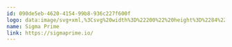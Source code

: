 ```yaml
---
id: 090de5eb-4620-4154-99b8-936c227f600f
logo: data:image/svg+xml,%3Csvg%20width%3D%22200%22%20height%3D%2284%22%20viewBox%3D%220%200%20200%2084%22%20fill%3D%22none%22%20xmlns%3D%22http%3A%2F%2Fwww.w3.org%2F2000%2Fsvg%22%3E%0A%3Cpath%20fill-rule%3D%22evenodd%22%20clip-rule%3D%22evenodd%22%20d%3D%22M58.395%2026.5736H61.4558V35.2459H58.395V26.5736ZM41.5602%2033.2055H41.5604V38.3068H41.5602C38.7428%2038.3068%2036.4589%2040.5907%2036.4589%2043.4081C36.4589%2046.2255%2038.7428%2048.5094%2041.5602%2048.5094C44.0282%2048.5094%2046.0868%2046.7569%2046.5595%2044.4284H46.6619V38.3075H51.7632V44.4291H51.7124C51.2002%2049.5845%2046.8504%2053.6108%2041.5602%2053.6108C35.9254%2053.6108%2031.3576%2049.0429%2031.3576%2043.4081C31.3576%2037.7733%2035.9254%2033.2055%2041.5602%2033.2055ZM47.6815%2033.2059H41.5604V38.3072H47.6815H47.682H56.3538V33.2059H47.682H47.6815ZM78.7776%2043.2854H76.1963V53.6105H78.7776V43.2854ZM76.5106%2041.6244C76.8098%2041.9087%2077.154%2042.0509%2077.5431%2042.0509C77.9321%2042.0509%2078.2688%2041.9087%2078.5531%2041.6244C78.8524%2041.3251%2079.0021%2040.9809%2079.0021%2040.5919C79.0021%2040.2028%2078.8524%2039.8661%2078.5531%2039.5818C78.2688%2039.2825%2077.9321%2039.1329%2077.5431%2039.1329C77.154%2039.1329%2076.8098%2039.2825%2076.5106%2039.5818C76.2262%2039.8661%2076.0841%2040.2028%2076.0841%2040.5919C76.0841%2040.9809%2076.2262%2041.3251%2076.5106%2041.6244ZM67.3993%2052.8024C68.1026%2053.4159%2069.1276%2053.7227%2070.4744%2053.7227C71.058%2053.7227%2071.5817%2053.6404%2072.0456%2053.4758C72.5244%2053.2962%2072.9285%2053.0643%2073.2577%2052.78C73.5869%2052.4957%2073.8413%2052.1665%2074.0208%2051.7924C74.2004%2051.4033%2074.2902%2050.9993%2074.2902%2050.5803C74.2902%2049.9668%2074.1555%2049.473%2073.8862%2049.0989C73.6318%2048.7098%2073.3101%2048.3956%2072.921%2048.1561C72.5319%2047.9167%2072.1055%2047.7371%2071.6416%2047.6174C71.1927%2047.4828%2070.7737%2047.363%2070.3846%2047.2583C69.9955%2047.1386%2069.6663%2047.0114%2069.397%2046.8767C69.1426%2046.742%2069.0154%2046.555%2069.0154%2046.3156C69.0154%2046.0313%2069.1202%2045.7918%2069.3297%2045.5973C69.5541%2045.4028%2069.8609%2045.3055%2070.2499%2045.3055C70.639%2045.3055%2070.9607%2045.4177%2071.2151%2045.6422C71.4845%2045.8667%2071.6491%2046.0911%2071.7089%2046.3156H74.178C74.0582%2045.4177%2073.6617%2044.6695%2072.9883%2044.071C72.3299%2043.4724%2071.3797%2043.1732%2070.1377%2043.1732C69.5691%2043.1732%2069.0603%2043.2629%2068.6114%2043.4425C68.1625%2043.6071%2067.7734%2043.8316%2067.4442%2044.1159C67.115%2044.4002%2066.8606%2044.7369%2066.681%2045.1259C66.5164%2045.5%2066.4341%2045.8966%2066.4341%2046.3156C66.4341%2046.9141%2066.5613%2047.4005%2066.8157%2047.7746C67.0851%2048.1337%2067.4143%2048.433%2067.8033%2048.6724C68.1924%2048.8968%2068.6114%2049.0689%2069.0603%2049.1886C69.5242%2049.3084%2069.9507%2049.4281%2070.3397%2049.5478C70.7288%2049.6525%2071.0505%2049.7722%2071.3049%2049.9069C71.5742%2050.0416%2071.7089%2050.2286%2071.7089%2050.4681C71.7089%2050.7524%2071.5742%2051.0142%2071.3049%2051.2537C71.0505%2051.4781%2070.6989%2051.5903%2070.2499%2051.5903C69.801%2051.5903%2069.4419%2051.4706%2069.1725%2051.2312C68.9032%2050.9918%2068.7386%2050.7%2068.6787%2050.3558H66.2097C66.3144%2051.3734%2066.711%2052.1889%2067.3993%2052.8024ZM85.727%2057.4263C84.7693%2057.4263%2083.9912%2057.2542%2083.3927%2056.91C82.8091%2056.5658%2082.3452%2056.1768%2082.001%2055.7428C81.612%2055.249%2081.3202%2054.6879%2081.1256%2054.0594H83.7069C83.8117%2054.2539%2083.9538%2054.426%2084.1334%2054.5756C84.298%2054.6953%2084.5075%2054.8076%2084.7619%2054.9123C85.0162%2055.0171%2085.338%2055.0694%2085.727%2055.0694C86.4603%2055.0694%2087.0364%2054.8674%2087.4554%2054.4634C87.8744%2054.0743%2088.0838%2053.5656%2088.0838%2052.9371V52.1515C87.8744%2052.361%2087.6349%2052.548%2087.3656%2052.7126C87.1262%2052.8623%2086.8418%2052.9969%2086.5126%2053.1167C86.1834%2053.2214%2085.8093%2053.2738%2085.3903%2053.2738C84.7469%2053.2738%2084.1334%2053.1466%2083.5498%2052.8922C82.9812%2052.6378%2082.4799%2052.2862%2082.0459%2051.8372C81.6269%2051.3883%2081.2902%2050.8571%2081.0359%2050.2436C80.7964%2049.6301%2080.6767%2048.9567%2080.6767%2048.2235C80.6767%2047.4902%2080.7964%2046.8169%2081.0359%2046.2033C81.2902%2045.5898%2081.6269%2045.0586%2082.0459%2044.6097C82.4799%2044.1608%2082.9812%2043.8091%2083.5498%2043.5547C84.1334%2043.3004%2084.7469%2043.1732%2085.3903%2043.1732C85.8393%2043.1732%2086.2433%2043.233%2086.6024%2043.3527C86.9616%2043.4724%2087.2683%2043.5996%2087.5227%2043.7343C87.807%2043.8989%2088.0689%2044.086%2088.3083%2044.2955L88.7572%2043.2854H90.6651V52.9371C90.6651%2054.2838%2090.2312%2055.3687%2089.3633%2056.1917C88.5103%2057.0148%2087.2982%2057.4263%2085.727%2057.4263ZM85.727%2050.8047C86.0562%2050.8047%2086.3705%2050.7374%2086.6698%2050.6027C86.969%2050.4681%2087.2309%2050.2885%2087.4554%2050.064C87.6798%2049.8246%2087.8594%2049.5478%2087.9941%2049.2335C88.1287%2048.9193%2088.1961%2048.5826%2088.1961%2048.2235C88.1961%2047.8643%2088.1287%2047.5276%2087.9941%2047.2134C87.8594%2046.8992%2087.6798%2046.6298%2087.4554%2046.4054C87.2309%2046.1659%2086.969%2045.9789%2086.6698%2045.8442C86.3705%2045.7095%2086.0562%2045.6422%2085.727%2045.6422C85.3829%2045.6422%2085.0611%2045.7095%2084.7619%2045.8442C84.4626%2045.9789%2084.2007%2046.1659%2083.9763%2046.4054C83.7518%2046.6298%2083.5722%2046.8992%2083.4376%2047.2134C83.3178%2047.5276%2083.258%2047.8643%2083.258%2048.2235C83.258%2048.5826%2083.3178%2048.9193%2083.4376%2049.2335C83.5722%2049.5478%2083.7518%2049.8246%2083.9763%2050.064C84.2007%2050.2885%2084.4626%2050.4681%2084.7619%2050.6027C85.0611%2050.7374%2085.3829%2050.8047%2085.727%2050.8047ZM95.0482%2043.2854H93.1403V53.6105H95.7216V47.6623C95.7216%2047.0338%2095.8862%2046.54%2096.2154%2046.1809C96.5595%2045.8218%2096.9561%2045.6422%2097.405%2045.6422C97.8539%2045.6422%2098.243%2045.8218%2098.5722%2046.1809C98.9164%2046.54%2099.0884%2047.0338%2099.0884%2047.6623V53.6105H101.67V47.6623C101.67%2047.0338%20101.834%2046.54%20102.164%2046.1809C102.508%2045.8218%20102.904%2045.6422%20103.353%2045.6422C103.802%2045.6422%20104.191%2045.8218%20104.52%2046.1809C104.865%2046.54%20105.037%2047.0338%20105.037%2047.6623V53.6105H107.618V47.4379C107.618%2046.0313%20107.281%2044.9688%20106.608%2044.2506C105.934%2043.5323%20105.037%2043.1732%20103.914%2043.1732C103.465%2043.1732%20103.054%2043.248%20102.68%2043.3976C102.306%2043.5323%20101.984%2043.6819%20101.715%2043.8465C101.4%2044.0411%20101.124%2044.2655%20100.884%2044.5199C100.719%2044.2655%20100.503%2044.0411%20100.233%2043.8465C99.9937%2043.6819%2099.687%2043.5323%2099.3129%2043.3976C98.9388%2043.248%2098.4899%2043.1732%2097.9661%2043.1732C97.592%2043.1732%2097.2554%2043.233%2096.9561%2043.3527C96.6568%2043.4724%2096.4024%2043.5996%2096.1929%2043.7343C95.9385%2043.8989%2095.7066%2044.086%2095.4971%2044.2955L95.0482%2043.2854ZM113.005%2053.7227C111.883%2053.7227%20111.022%2053.4533%20110.424%2052.9146C109.825%2052.361%20109.526%2051.6577%20109.526%2050.8047C109.526%2050.296%20109.623%2049.8321%20109.818%2049.4131C110.027%2048.9791%20110.371%2048.6125%20110.85%2048.3133C111.329%2047.999%20111.957%2047.7596%20112.735%2047.595C113.529%2047.4154%20114.516%2047.3256%20115.698%2047.3256C115.698%2046.757%20115.541%2046.3156%20115.227%2046.0013C114.928%2045.6871%20114.524%2045.53%20114.015%2045.53C113.671%2045.53%20113.394%2045.5898%20113.184%2045.7095C112.99%2045.8292%20112.833%2045.9564%20112.713%2046.0911C112.578%2046.2557%20112.489%2046.4428%20112.444%2046.6523H109.862C109.922%2046.1734%20110.057%2045.7245%20110.266%2045.3055C110.491%2044.8865%20110.79%2044.5199%20111.164%2044.2057C111.538%2043.8914%20111.98%2043.6445%20112.489%2043.465C113.012%2043.2704%20113.596%2043.1732%20114.239%2043.1732C114.823%2043.1732%20115.362%2043.2779%20115.855%2043.4874C116.349%2043.6819%20116.776%2043.9588%20117.135%2044.3179C117.494%2044.677%20117.771%2045.1035%20117.965%2045.5973C118.175%2046.0911%20118.28%2046.6298%20118.28%2047.2134V53.6105H116.372L115.923%2052.6004C115.683%2052.8099%20115.422%2052.9969%20115.137%2053.1616C114.883%2053.3112%20114.576%2053.4459%20114.217%2053.5656C113.858%2053.6703%20113.454%2053.7227%20113.005%2053.7227ZM113.454%2051.7026C114.127%2051.7026%20114.666%2051.508%20115.07%2051.119C115.489%2050.715%20115.698%2050.1987%20115.698%2049.5702V49.1213C114.935%2049.1213%20114.322%2049.1587%20113.858%2049.2335C113.394%2049.2934%20113.027%2049.3907%20112.758%2049.5253C112.504%2049.645%20112.331%2049.7947%20112.242%2049.9742C112.152%2050.1538%20112.107%2050.3558%20112.107%2050.5803C112.107%2050.8646%20112.234%2051.1265%20112.489%2051.3659C112.743%2051.5903%20113.065%2051.7026%20113.454%2051.7026ZM122.087%2043.5098H120.852V57.2018H122.536V52.3759C122.745%2052.6303%20122.999%2052.8548%20123.299%2053.0493C123.553%2053.2139%20123.867%2053.371%20124.241%2053.5207C124.616%2053.6554%20125.057%2053.7227%20125.566%2053.7227C126.209%2053.7227%20126.815%2053.5955%20127.384%2053.3411C127.967%2053.0867%20128.469%2052.7351%20128.888%2052.2862C129.322%2051.8223%20129.658%2051.2761%20129.898%2050.6476C130.152%2050.0191%20130.279%2049.3233%20130.279%2048.5602C130.279%2047.797%20130.152%2047.1012%20129.898%2046.4727C129.658%2045.8442%20129.322%2045.3055%20128.888%2044.8566C128.469%2044.3927%20127.967%2044.0336%20127.384%2043.7792C126.815%2043.5248%20126.209%2043.3976%20125.566%2043.3976C125.057%2043.3976%20124.616%2043.465%20124.241%2043.5996C123.867%2043.7193%20123.553%2043.8615%20123.299%2044.0261C122.999%2044.2057%20122.745%2044.4077%20122.536%2044.6321L122.087%2043.5098ZM126.643%2051.9046C126.269%2052.0692%20125.872%2052.1515%20125.454%2052.1515C125.035%2052.1515%20124.63%2052.0692%20124.241%2051.9046C123.867%2051.725%20123.538%2051.4781%20123.254%2051.1639C122.97%2050.8496%20122.738%2050.4755%20122.558%2050.0416C122.393%2049.5927%20122.311%2049.0989%20122.311%2048.5602C122.311%2048.0215%20122.393%2047.5351%20122.558%2047.1012C122.738%2046.6523%20122.97%2046.2707%20123.254%2045.9564C123.538%2045.6422%20123.867%2045.4028%20124.241%2045.2382C124.63%2045.0586%20125.035%2044.9688%20125.454%2044.9688C125.872%2044.9688%20126.269%2045.0586%20126.643%2045.2382C127.032%2045.4028%20127.369%2045.6422%20127.653%2045.9564C127.938%2046.2707%20128.162%2046.6523%20128.327%2047.1012C128.506%2047.5351%20128.596%2048.0215%20128.596%2048.5602C128.596%2049.0989%20128.506%2049.5927%20128.327%2050.0416C128.162%2050.4755%20127.938%2050.8496%20127.653%2051.1639C127.369%2051.4781%20127.032%2051.725%20126.643%2051.9046ZM132.513%2043.5098H133.748L134.197%2044.6321C134.406%2044.4077%20134.653%2044.2057%20134.938%2044.0261C135.192%2043.8615%20135.499%2043.7193%20135.858%2043.5996C136.217%2043.465%20136.636%2043.3976%20137.115%2043.3976H137.339V45.0811H136.89C136.097%2045.0811%20135.446%2045.3354%20134.938%2045.8442C134.444%2046.353%20134.197%2047.0338%20134.197%2047.8868V53.6105H132.513V43.5098ZM140.926%2043.5098H139.243V53.6105H140.926V43.5098ZM139.31%2041.4224C139.52%2041.6169%20139.774%2041.7142%20140.073%2041.7142C140.388%2041.7142%20140.642%2041.6169%20140.836%2041.4224C141.046%2041.2129%20141.151%2040.9585%20141.151%2040.6592C141.151%2040.345%20141.046%2040.0906%20140.836%2039.8961C140.642%2039.6866%20140.388%2039.5818%20140.073%2039.5818C139.774%2039.5818%20139.52%2039.6866%20139.31%2039.8961C139.116%2040.0906%20139.018%2040.345%20139.018%2040.6592C139.018%2040.9585%20139.116%2041.2129%20139.31%2041.4224ZM143.846%2043.5098H145.08L145.529%2044.6321C145.694%2044.4077%20145.896%2044.2057%20146.135%2044.0261C146.345%2043.8615%20146.599%2043.7193%20146.899%2043.5996C147.198%2043.465%20147.564%2043.3976%20147.998%2043.3976C148.507%2043.3976%20148.934%2043.4949%20149.278%2043.6894C149.637%2043.869%20149.929%2044.071%20150.153%2044.2955C150.423%2044.5648%20150.64%2044.8641%20150.804%2045.1933C150.999%2044.8641%20151.238%2044.5648%20151.522%2044.2955C151.777%2044.071%20152.091%2043.869%20152.465%2043.6894C152.839%2043.4949%20153.296%2043.3976%20153.834%2043.3976C154.283%2043.3976%20154.71%2043.4949%20155.114%2043.6894C155.518%2043.869%20155.877%2044.1383%20156.191%2044.4975C156.505%2044.8566%20156.752%2045.298%20156.932%2045.8218C157.111%2046.3305%20157.201%2046.9066%20157.201%2047.5501V53.6105H155.518V47.5501C155.518%2046.6972%20155.323%2046.0537%20154.934%2045.6198C154.545%2045.1858%20154.066%2044.9688%20153.498%2044.9688C152.929%2044.9688%20152.428%2045.2008%20151.994%2045.6646C151.575%2046.1285%20151.365%2046.757%20151.365%2047.5501V53.6105H149.682V47.5501C149.682%2046.6972%20149.487%2046.0537%20149.098%2045.6198C148.709%2045.1858%20148.23%2044.9688%20147.662%2044.9688C147.392%2044.9688%20147.123%2045.0362%20146.854%2045.1708C146.599%2045.2905%20146.375%2045.4701%20146.18%2045.7095C145.986%2045.934%20145.829%2046.2033%20145.709%2046.5176C145.589%2046.8318%20145.529%2047.176%20145.529%2047.5501V53.6105H143.846V43.5098ZM162.268%2053.3411C162.851%2053.5955%20163.48%2053.7227%20164.153%2053.7227C164.707%2053.7227%20165.208%2053.6479%20165.657%2053.4982C166.121%2053.3336%20166.525%2053.1241%20166.869%2052.8698C167.228%2052.6154%20167.535%2052.3161%20167.789%2051.9719C168.044%2051.6278%20168.253%2051.2761%20168.418%2050.917H166.622C166.533%2051.0367%20166.413%2051.1714%20166.263%2051.321C166.128%2051.4557%20165.956%2051.5829%20165.747%2051.7026C165.552%2051.8223%20165.32%2051.927%20165.051%2052.0168C164.782%2052.1066%20164.482%2052.1515%20164.153%2052.1515C163.764%2052.1515%20163.39%2052.0767%20163.031%2051.927C162.672%2051.7624%20162.358%2051.5529%20162.088%2051.2985C161.819%2051.0442%20161.594%2050.7449%20161.415%2050.4007C161.25%2050.0565%20161.153%2049.7049%20161.123%2049.3458H168.53C168.545%2049.2709%20168.56%2049.1886%20168.575%2049.0989C168.59%2049.024%20168.605%2048.9343%20168.62%2048.8295C168.635%2048.7248%20168.642%2048.5976%20168.642%2048.4479C168.642%2047.6848%20168.515%2046.9964%20168.261%2046.3829C168.021%2045.7544%20167.692%2045.2232%20167.273%2044.7893C166.854%2044.3403%20166.36%2043.9962%20165.792%2043.7568C165.238%2043.5173%20164.655%2043.3976%20164.041%2043.3976C163.428%2043.3976%20162.836%2043.5248%20162.268%2043.7792C161.699%2044.0336%20161.198%2044.3927%20160.764%2044.8566C160.33%2045.3055%20159.978%2045.8442%20159.709%2046.4727C159.455%2047.1012%20159.327%2047.797%20159.327%2048.5602C159.327%2049.3233%20159.447%2050.0191%20159.687%2050.6476C159.941%2051.2761%20160.285%2051.8223%20160.719%2052.2862C161.168%2052.7351%20161.684%2053.0867%20162.268%2053.3411ZM166.6%2046.7196C166.779%2047.0787%20166.899%2047.4678%20166.959%2047.8868H161.123C161.183%2047.4678%20161.295%2047.0787%20161.46%2046.7196C161.639%2046.3605%20161.856%2046.0537%20162.111%2045.7993C162.38%2045.5449%20162.679%2045.3429%20163.009%2045.1933C163.338%2045.0436%20163.682%2044.9688%20164.041%2044.9688C164.4%2044.9688%20164.744%2045.0436%20165.074%2045.1933C165.403%2045.3429%20165.695%2045.5449%20165.949%2045.7993C166.218%2046.0537%20166.435%2046.3605%20166.6%2046.7196Z%22%20fill%3D%22%237A8AA0%22%2F%3E%0A%3C%2Fsvg%3E%0A
name: Sigma Prime
link: https://sigmaprime.io/
---
```

